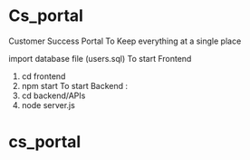 ﻿# Cs_portal
 
 Customer Success Portal 
 To Keep everything at a single place
 
 import database file (users.sql)
 To start Frontend
  1. cd frontend
  2. npm start
To start Backend : 
  1. cd backend/APIs
  2. node server.js
# cs_portal
